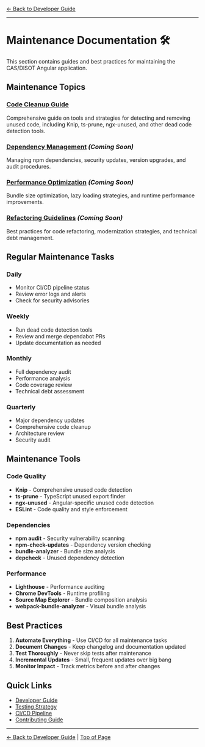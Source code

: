 [← Back to Developer Guide](../README.md)

---

# Maintenance Documentation 🛠️

This section contains guides and best practices for maintaining the CAS/DISOT Angular application.

## Maintenance Topics

### [Code Cleanup Guide](./code-cleanup-guide.md)
Comprehensive guide on tools and strategies for detecting and removing unused code, including Knip, ts-prune, ngx-unused, and other dead code detection tools.

### [Dependency Management](./dependency-management.md) *(Coming Soon)*
Managing npm dependencies, security updates, version upgrades, and audit procedures.

### [Performance Optimization](./performance-optimization.md) *(Coming Soon)*
Bundle size optimization, lazy loading strategies, and runtime performance improvements.

### [Refactoring Guidelines](./refactoring-guidelines.md) *(Coming Soon)*
Best practices for code refactoring, modernization strategies, and technical debt management.

## Regular Maintenance Tasks

### Daily
- Monitor CI/CD pipeline status
- Review error logs and alerts
- Check for security advisories

### Weekly
- Run dead code detection tools
- Review and merge dependabot PRs
- Update documentation as needed

### Monthly
- Full dependency audit
- Performance analysis
- Code coverage review
- Technical debt assessment

### Quarterly
- Major dependency updates
- Comprehensive code cleanup
- Architecture review
- Security audit

## Maintenance Tools

### Code Quality
- **Knip** - Comprehensive unused code detection
- **ts-prune** - TypeScript unused export finder
- **ngx-unused** - Angular-specific unused code detection
- **ESLint** - Code quality and style enforcement

### Dependencies
- **npm audit** - Security vulnerability scanning
- **npm-check-updates** - Dependency version checking
- **bundle-analyzer** - Bundle size analysis
- **depcheck** - Unused dependency detection

### Performance
- **Lighthouse** - Performance auditing
- **Chrome DevTools** - Runtime profiling
- **Source Map Explorer** - Bundle composition analysis
- **webpack-bundle-analyzer** - Visual bundle analysis

## Best Practices

1. **Automate Everything** - Use CI/CD for all maintenance tasks
2. **Document Changes** - Keep changelog and documentation updated
3. **Test Thoroughly** - Never skip tests after maintenance
4. **Incremental Updates** - Small, frequent updates over big bang
5. **Monitor Impact** - Track metrics before and after changes

## Quick Links

- [Developer Guide](../README.md)
- [Testing Strategy](../testing/)
- [CI/CD Pipeline](../../05-deployment/ci-cd.md)
- [Contributing Guide](../contributing.md)

---

[← Back to Developer Guide](../README.md) | [Top of Page](#maintenance-documentation-)
